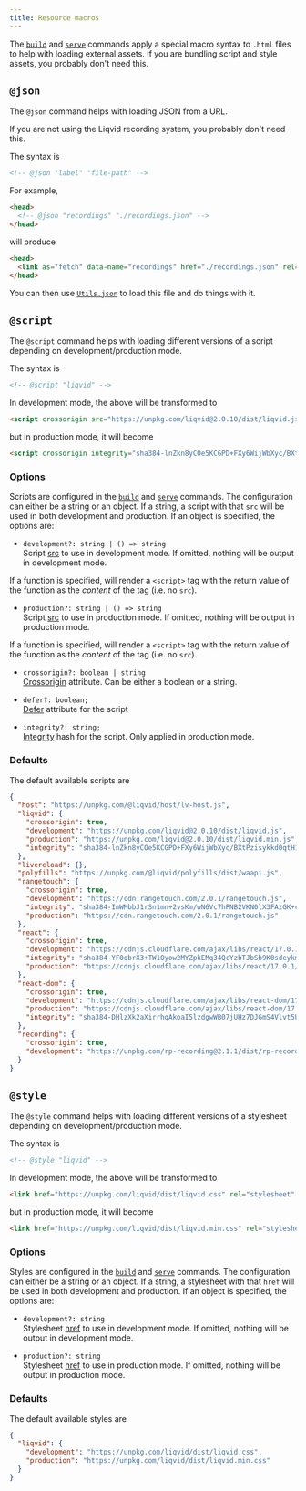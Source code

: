 ```yaml
---
title: Resource macros
---
```


The [`build`](./build.md) and [`serve`](./serve.md) commands apply a special macro syntax to `.html` files to help with loading external assets. If you are bundling script and style assets, you probably don't need this.

## `@json`

The `@json` command helps with loading JSON from a URL.

If you are not using the Liqvid recording system, you probably don't need this.

The syntax is
```html
<!-- @json "label" "file-path" -->
```

For example,
```html
<head>
  <!-- @json "recordings" "./recordings.json" -->
</head>
```
will produce

```html
<head>
  <link as="fetch" data-name="recordings" href="./recordings.json" rel="preload" type="application/json"/>
</head>
```

You can then use [`Utils.json`](../reference/Utils/json.md) to load this file and do things with it.

## `@script`

The `@script` command helps with loading different versions of a script depending on development/production mode.

The syntax is
```html
<!-- @script "liqvid" -->
```
In development mode, the above will be transformed to
```html
<script crossorigin src="https://unpkg.com/liqvid@2.0.10/dist/liqvid.js"></script>
```
but in production mode, it will become
```html
<script crossorigin integrity="sha384-lnZkn8yCOe5KCGPD+FXy6WijWbXyc/BXtPzisykkd0qtH1Q2NCz0IMrEWOCnvZbB" src="https://unpkg.com/liqvid@2.0.10/dist/liqvid.min.js"></script>
```

### Options

Scripts are configured in the [`build`](./build#scripts) and [`serve`](./serve#scripts) commands. The configuration can either be a string or an object. If a string, a script with that `src` will be used in both development and production. If an object is specified, the options are:

* `development?: string | () => string`  
Script [src](https://developer.mozilla.org/en-US/docs/Web/HTML/Element/script#attr-src) to use in development mode. If omitted, nothing will be output in development mode.
<!--  -->
If a function is specified, will render a `<script>` tag with the return value of the function as the *content* of the tag (i.e. no `src`).

* `production?: string | () => string`  
Script [src](https://developer.mozilla.org/en-US/docs/Web/HTML/Element/script#attr-src) to use in production mode. If omitted, nothing will be output in production mode.
<!--  -->
If a function is specified, will render a `<script>` tag with the return value of the function as the *content* of the tag (i.e. no `src`).

* `crossorigin?: boolean | string`  
[Crossorigin](https://developer.mozilla.org/en-US/docs/Web/HTML/Element/script#attr-crossorigin) attribute. Can be either a boolean or a string.

* `defer?: boolean;`  
[Defer](https://developer.mozilla.org/en-US/docs/Web/HTML/Element/script#attr-defer) attribute for the script

* `integrity?: string;`  
[Integrity](https://developer.mozilla.org/en-US/docs/Web/HTML/Element/script#attr-integrity) hash for the script. Only applied in production mode.

### Defaults
The default available scripts are
```json
{
  "host": "https://unpkg.com/@liqvid/host/lv-host.js",
  "liqvid": {
    "crossorigin": true,
    "development": "https://unpkg.com/liqvid@2.0.10/dist/liqvid.js",
    "production": "https://unpkg.com/liqvid@2.0.10/dist/liqvid.min.js",
    "integrity": "sha384-lnZkn8yCOe5KCGPD+FXy6WijWbXyc/BXtPzisykkd0qtH1Q2NCz0IMrEWOCnvZbB"
  },
  "livereload": {},
  "polyfills": "https://unpkg.com/@liqvid/polyfills/dist/waapi.js",
  "rangetouch": {
    "crossorigin": true,
    "development": "https://cdn.rangetouch.com/2.0.1/rangetouch.js",
    "integrity": "sha384-ImWMbbJ1rSn1mn+2vsKm/wN6Vc7hPNB2VKN0lX3FAzGK+c7M2mD6ZZcwknuKlP7K",
    "production": "https://cdn.rangetouch.com/2.0.1/rangetouch.js"
  },
  "react": {
    "crossorigin": true,
    "development": "https://cdnjs.cloudflare.com/ajax/libs/react/17.0.1/umd/react.development.js",
    "integrity": "sha384-YF0qbrX3+TW1Oyow2MYZpkEMq34QcYzbTJbSb9K0sdeykm4i4kTCSrsYeH8HX11w",
    "production": "https://cdnjs.cloudflare.com/ajax/libs/react/17.0.1/umd/react.production.min.js"
  },
  "react-dom": {
    "crossorigin": true,
    "development": "https://cdnjs.cloudflare.com/ajax/libs/react-dom/17.0.1/umd/react-dom.development.js",
    "production": "https://cdnjs.cloudflare.com/ajax/libs/react-dom/17.0.1/umd/react-dom.production.min.js",
    "integrity": "sha384-DHlzXk2aXirrhqAkoaI5lzdgwWB07jUHz7DJGmS4Vlvt5U/ztRy+Yr8oSgQw5QaE"
  },
  "recording": {
    "crossorigin": true,
    "development": "https://unpkg.com/rp-recording@2.1.1/dist/rp-recording.js"
  }
}
```

## `@style`
The `@style` command helps with loading different versions of a stylesheet depending on development/production mode.

The syntax is
```html
<!-- @style "liqvid" -->
```
In development mode, the above will be transformed to
```html
<link href="https://unpkg.com/liqvid/dist/liqvid.css" rel="stylesheet" type="text/css"/>
```
but in production mode, it will become
```html
<link href="https://unpkg.com/liqvid/dist/liqvid.min.css" rel="stylesheet" type="text/css"/>
```

### Options

Styles are configured in the [`build`](./build#styles) and [`serve`](./serve#styles) commands. The configuration can either be a string or an object. If a string, a stylesheet with that `href` will be used in both development and production. If an object is specified, the options are:

* `development?: string`  
Stylesheet [href](https://developer.mozilla.org/en-US/docs/Web/HTML/Element/link#attr-href) to use in development mode. If omitted, nothing will be output in development mode.

* `production?: string`  
Stylesheet [href](https://developer.mozilla.org/en-US/docs/Web/HTML/Element/link#attr-href) to use in production mode. If omitted, nothing will be output in production mode.

### Defaults
The default available styles are
```json
{
  "liqvid": {
    "development": "https://unpkg.com/liqvid/dist/liqvid.css",
    "production": "https://unpkg.com/liqvid/dist/liqvid.min.css"
  }
}
```
